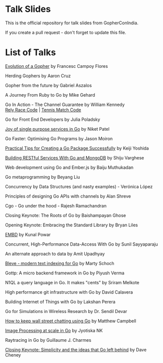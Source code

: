 Talk Slides
===========

This is the official repository for talk slides from GopherConIndia.

If you create a pull request - don't forget to update this file.

List of Talks
=============

[Evolution of a Gopher](https://speakerdeck.com/campoy/gophercon-india-evolution-of-a-gopher) by Francesc Campoy Flores

Herding Gophers by Aaron Cruz

Gopher from the future by Gabriel Aszalos

A Journey From Ruby to Go by Mike Gehard

Go In Action - The Channel Guarantee by William Kennedy  
[Rely Race Code](https://github.com/ArdanStudios/gotraining/blob/master/06-concurrency_channels/03-channels/example2/example2.go) | 
[Tennis Match Code](https://github.com/ArdanStudios/gotraining/blob/master/06-concurrency_channels/03-channels/example1/example1.go)

Go for Front End Developers by Julia Poladsky

[Joy of single purpose services in Go](https://speakerdeck.com/nexneo/joy-of-single-purpose-services-in-go) by Niket Patel

Go Faster: Optimising Go Programs by Jason Moiron

[Practical Tips for Creating a Go Package Successfully](http://talks.yoss.si/2015/0220-good-package.slide#1) by Keiji Yoshida

[Building RESTful Services With Go and MongoDB](http://www.slideshare.net/shijucv/building-restful-services-with-go-and-mongodb) by Shiju Varghese

Web development using Go and Ember.js by Baiju Muthukadan

Go metaprogramming by Beyang Liu

Concurrency by Data Structures (and nasty examples) - Verónica López

Principles of designing Go APIs with channels by Alan Shreve

Cgo - Go under the hood - Rajesh Ramachandran

Closing Keynote: The Roots of Go by Baishampayan Ghose

Opening Keynote: Embracing the Standard Library by Bryan Liles

[EMBD](https://speakerdeck.com/kunalpowar/gophercon-india-2015-embd) by Kunal Powar

Concurrent, High-Performance Data-Access With Go by Sunil Sayyaparaju

An alternate approach to data by Amit Upadhyay

[Bleve - modern text indexing for Go](https://speakerdeck.com/mschoch/bleve-modern-text-indexing-for-go) by Marty Schoch

Gottp: A micro backend framework in Go by Piyush Verma

N1QL a query language in Go. It makes "cents" by Sriram Melkote

High performance git infrastructure with Go by David Calavera

Building Internet of Things with Go by Lakshan Perera

Go for Simulations in Wireless Research by Dr. Sendil Devar

[How to keep wall street chatting using Go](http://www.slideshare.net/MatthewCampbell7/wallstreet-talk-with-go-go-india-conference-2015) by Matthew Campbell

[Image Processing at scale in Go](https://speakerdeck.com/jyotiska/image-processing-in-scale-with-go-gophercon-india-2015) by Jyotiska NK

Raytracing in Go by Guillaume J. Charmes

[Closing Keynote: Simplicity and the ideas that Go left behind](https://sourcegraph.com/blog/live/gopherconindia/111854129512) by Dave Cheney



